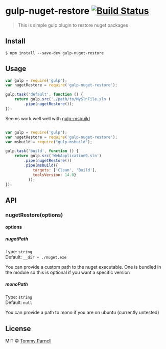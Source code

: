 # gulp-nuget-restore [![Build Status](https://travis-ci.org/tparnell8/gulp-nuget-restore.svg?branch=master)](https://travis-ci.org/tparnell8/gulp-nuget-restore)

> This is  simple gulp plugin to restore nuget packages


## Install

```
$ npm install --save-dev gulp-nuget-restore
```


## Usage

```js
var gulp = require('gulp');
var nugetRestore = require('gulp-nuget-restore');

gulp.task('default', function () {
	return gulp.src('./path/to/MySlnFile.sln')
		.pipe(nugetRestore());
});
```

Seems work well well with [gulp-msbuild](https://github.com/hoffi/gulp-msbuild)

```js

var gulp = require('gulp');
var nugetRestore = require('gulp-nuget-restore');
var msbuild = require("gulp-msbuild");

gulp.task('build', function () {
    return gulp.src('WebApplication9.sln')
        .pipe(nugetRestore())
        .pipe(msbuild({
            targets: ['Clean', 'Build'],
            toolsVersion: 14.0}
          ));
});


```


## API

### nugetRestore(options)

#### options

##### nugetPath

Type: `string`  
Default: `__dir + ./nuget.exe`

You can provide a custom path to the nuget executable. One is bundled in the module so this is optional if you want a specific version

##### monoPath

Type: `string`  
Default: `null`

You can provide a path to mono if you are on ubuntu (currently untested)




## License

MIT © [Tommy Parnell](https://github.com/tparnell8)
